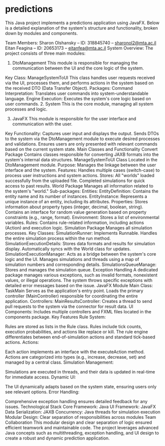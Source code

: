 # predictions
This Java project implements a predictions application using JavaFX. Below is a detailed explanation of the system's structure and functionality, broken down by modules and components.

Team Members:
Sharon Olshansky – ID: 318845740 – sharonol2@mta.ac.il
Eitan Feagina – ID: 20653173 – eitanfea@mta.ac.il
System Overview:
The project consists of three main modules:

1. DtoManagement
This module is responsible for managing the communication between the UI and the core logic of the system.

Key Class: ManageSystemToUI
This class handles user requests received via the UI, processes them, and performs actions in the system based on the received DTO (Data Transfer Object).
Packages:
Command Interpretation: Translates user commands into system-understandable language.
Engine Execution: Executes the system's core logic based on user commands.
2. System
This is the core module, managing all system processes and logic.

3. JavaFX
This module is responsible for the user interface and communication with the user.

Key Functionality:
Captures user input and displays the output.
Sends DTOs to the system via the DtoManagement module to execute desired processes and validations.
Ensures users are only presented with relevant commands based on the current system state.
Main Classes and Functionality
Convert Package
Contains classes responsible for converting JAXB formats into the system's internal data structures.
ManageSystemToUI Class
Located in the DtoManagement module.
Purpose: Manages the linkage between the user interface and the system.
Features:
Handles multiple cases (switch-case) to process user instructions and system actions.
Stores:
All "worlds" loaded successfully from the uploaded file.
Completed simulations for quick access to past results.
World Package
Manages all information related to the system's "world."
Sub-packages:
Entities:
EntityDefinition: Contains the entity name and its number of instances.
EntityInstance: Represents a unique instance of an entity, including its attributes.
Properties:
Stores information about property types (integer, decimal, boolean, string).
Contains an interface for random value generation based on property constraints (e.g., range, format).
Environment:
Stores a list of environmental variables.
Rules:
Contains rule-related information, including actions (Action) and execution logic.
Simulation Package
Manages all simulation processes.
Key Classes:
SimulationRunner:
Implements Runnable.
Handles the entire simulation process within the run method.
SimulationExecutionDetails:
Stores data formats and results for simulation display.
Automatically syncs with the World class for updates.
SimulationExecutionManager:
Acts as a bridge between the system's core logic and the UI.
Manages simulations and threads using a map of simulation numbers and corresponding details.
SimulationsQueueManage:
Stores and manages the simulation queue.
Exception Handling
A dedicated package manages various exceptions, such as invalid formats, nonexistent values, or illegal operations.
The system throws specific exceptions with detailed error messages based on the issue.
JavaFX Module
Main Class: TaskMain
Serves as the application's entry point.
Loads the primary controller (MainController) responsible for coordinating the entire application.
Controllers:
MainResultsController:
Creates a thread to send pull requests to the system via the connector for result data.
UI Components:
Includes multiple controllers and FXML files located in the components package.
Key Features
Rule System:

Rules are stored as lists in the Rule class.
Rules include tick counts, execution probabilities, and actions like replace or kill.
The rule engine differentiates between end-of-simulation actions and standard tick-based actions.
Actions:

Each action implements an interface with the executeAction method.
Actions are categorized into types (e.g., increase, decrease, set) and managed by a central class.
Simulation Management:

Simulations are executed in threads, and their data is updated in real-time for immediate access.
Dynamic UI:

The UI dynamically adapts based on the system state, ensuring users only see relevant options.
Error Handling:

Comprehensive exception handling ensures detailed feedback for any issues.
Technological Stack
Core Framework: Java
UI Framework: JavaFX
Data Serialization: JAXB
Concurrency: Java threads for simulation execution
Modular Design: Clear separation of responsibilities across modules
Team Collaboration
This modular design and clear separation of logic ensured efficient teamwork and maintainable code. The project leverages advanced Java concepts such as multithreading, exception handling, and UI design to create a robust and dynamic prediction application.
